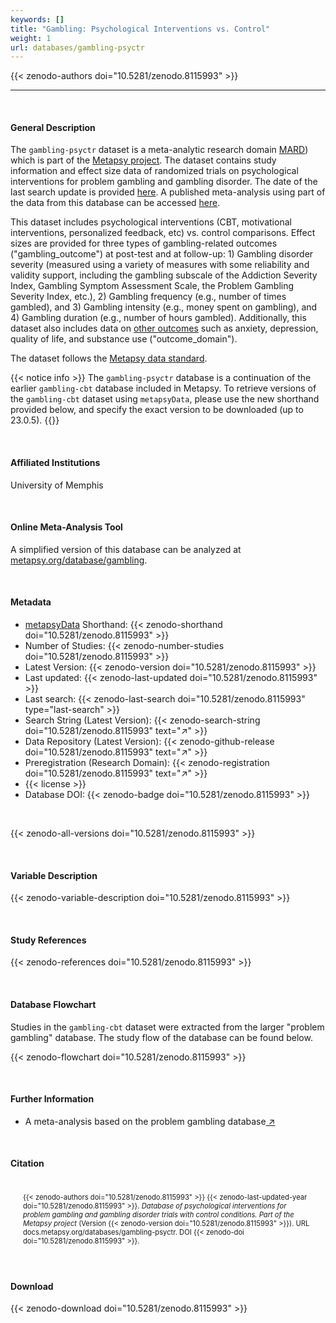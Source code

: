 ```yaml
---
keywords: []
title: "Gambling: Psychological Interventions vs. Control"
weight: 1
url: databases/gambling-psyctr
---
```

{{< zenodo-authors doi="10.5281/zenodo.8115993" >}}

***

<br>

#### General Description


The `gambling-psyctr` dataset is a meta-analytic research domain [MARD](https://docs.metapsy.org/uploads/ebmental-2022-300509.pdf)) which is part of the  [Metapsy project](https://www.metapsy.org/). The dataset contains study information and effect size data of randomized trials on psychological interventions for problem gambling and gambling disorder. The date of the last search update is provided [here](https://github.com/metapsy-project/data-gambling-psyctr/blob/main/metadata/last_search.txt). A published meta-analysis using part of the data from this database can be accessed [here](https://onlinelibrary.wiley.com/doi/10.1111/add.16221).

This dataset includes psychological interventions (CBT, motivational interventions, personalized feedback, etc) vs. control comparisons. Effect sizes are provided for three types of gambling-related outcomes ("gambling_outcome") at post-test and at follow-up: 1) Gambling disorder severity (measured using a variety of measures with some reliability and validity support, including the gambling subscale of the Addiction Severity Index, Gambling Symptom Assessment Scale, the Problem Gambling Severity Index, etc.), 2) Gambling frequency (e.g., number of times gambled), and 3) Gambling intensity (e.g., money spent on gambling), and 4) Gambling duration (e.g., number of hours gambled). Additionally, this dataset also includes data on [other outcomes](https://psycnet.apa.org/record/2023-48432-001) such as anxiety, depression, quality of life, and substance use ("outcome_domain").

The dataset follows the [Metapsy data standard](https://docs.metapsy.org/data-preparation/format/).

{{< notice info >}}
The `gambling-psyctr` database is a continuation of the earlier `gambling-cbt` database included in Metapsy. To retrieve versions of the `gambling-cbt` dataset using `metapsyData`, please use the new shorthand provided below, and specify the exact version to be downloaded (up to 23.0.5).
{{</notice>}}



<br>

#### Affiliated Institutions

University of Memphis

<br>

#### Online Meta-Analysis Tool

A simplified version of this database can be analyzed at [metapsy.org/database/gambling](https://www.metapsy.org/database/gambling).

<br>

#### Metadata

* <a href="https://data.metapsy.org" target="_blank">metapsyData</a> Shorthand: {{< zenodo-shorthand doi="10.5281/zenodo.8115993" >}}
* Number of Studies: {{< zenodo-number-studies doi="10.5281/zenodo.8115993" >}}
* Latest Version: {{< zenodo-version doi="10.5281/zenodo.8115993" >}}
* Last updated: {{< zenodo-last-updated doi="10.5281/zenodo.8115993" >}}
* Last search: {{< zenodo-last-search doi="10.5281/zenodo.8115993" type="last-search" >}}
* Search String (Latest Version): {{< zenodo-search-string doi="10.5281/zenodo.8115993" text="↗" >}}
* Data Repository (Latest Version): {{< zenodo-github-release doi="10.5281/zenodo.8115993" text="↗" >}}
* Preregistration (Research Domain): {{< zenodo-registration doi="10.5281/zenodo.8115993" text="↗" >}}
* {{< license >}}
* Database DOI: {{< zenodo-badge doi="10.5281/zenodo.8115993" >}}

<br>

{{< zenodo-all-versions doi="10.5281/zenodo.8115993" >}}

<br>

#### Variable Description

{{< zenodo-variable-description doi="10.5281/zenodo.8115993" >}}

<br>

#### Study References

{{< zenodo-references doi="10.5281/zenodo.8115993" >}}

<br>

#### Database Flowchart

Studies in the `gambling-cbt` dataset were extracted from the larger "problem gambling" database. The study flow of the database can be found below.

{{< zenodo-flowchart doi="10.5281/zenodo.8115993" >}}

<br>

#### Further Information

<ul>
<li>A meta-analysis based on the problem gambling database<a href="https://onlinelibrary.wiley.com/doi/10.1111/add.16221" target="_blank"> ↗</a></li>
</ul>

<br>

#### Citation

<div class="citation" style='background-color: var(--body-color); padding: 20px 20px 20px 20px; font-size: 80%; -webkit-filter: grayscale(100%); filter: grayscale(100%);'>
{{< zenodo-authors doi="10.5281/zenodo.8115993" >}}
{{< zenodo-last-updated-year doi="10.5281/zenodo.8115993" >}}.
<i>Database of psychological interventions for problem gambling and gambling disorder trials with control conditions. Part of the Metapsy project </i>
(Version {{< zenodo-version doi="10.5281/zenodo.8115993" >}}).
URL docs.metapsy.org/databases/gambling-psyctr.
DOI {{< zenodo-doi doi="10.5281/zenodo.8115993" >}}.
</div>

<br>

#### Download

{{< zenodo-download doi="10.5281/zenodo.8115993" >}}

<br></br>